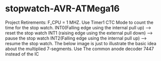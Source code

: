 # stopwatch-AVR-ATMega16

Project Retirements:
F_CPU = 1 MHZ.
Use Timer1 CTC Mode to count the time for the stop watch.
INT0(Falling edge using the internal pull up) --> reset the stop watch
INT1 (raising edge using the external pull down) --> pause the stop watch
INT2(Falling edge using the internal pull up) --> resume the stop watch.
The below image is just to illustrate the basic idea about the multiplied 7-segments. Use The common anode decoder 7447 instead of the IC 
